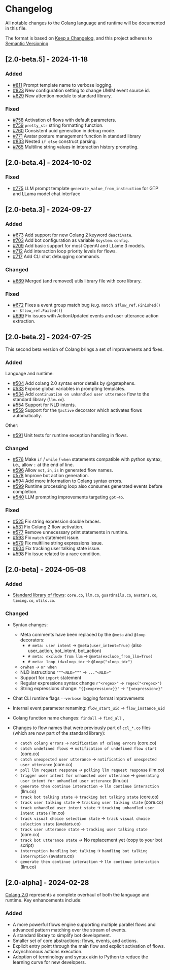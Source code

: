 # Changelog

All notable changes to the Colang language and runtime will be documented in this file.

The format is based on [Keep a Changelog](https://keepachangelog.com/en/1.0.0/), and this project adheres to [Semantic Versioning](https://semver.org/spec/v2.0.0.html).

## [2.0-beta.5] - 2024-11-18

### Added

* [#811](https://github.com/NVIDIA/NeMo-Guardrails/pull/811) Prompt template name to verbose logging.
* [#823](https://github.com/NVIDIA/NeMo-Guardrails/pull/823) New configuration setting to change UMIM event source id.
* [#829](https://github.com/NVIDIA/NeMo-Guardrails/pull/829) New attention module to standard library.

### Fixed

* [#758](https://github.com/NVIDIA/NeMo-Guardrails/pull/758) Activation of flows with default parameters.
* [#759](https://github.com/NVIDIA/NeMo-Guardrails/pull/759) ``pretty_str`` string formatting function.
* [#760](https://github.com/NVIDIA/NeMo-Guardrails/pull/760) Consistent uuid generation in debug mode.
* [#771](https://github.com/NVIDIA/NeMo-Guardrails/pull/771) Avatar posture management function in standard library
* [#833](https://github.com/NVIDIA/NeMo-Guardrails/pull/833) Nested ``if else`` construct parsing.
* [#765](https://github.com/NVIDIA/NeMo-Guardrails/pull/765) Multiline string values in interaction history prompting.

## [2.0-beta.4] - 2024-10-02

### Fixed

* [#775](https://github.com/NVIDIA/NeMo-Guardrails/pull/775) LLM prompt template ``generate_value_from_instruction`` for GTP and LLama model chat interface

## [2.0-beta.3] - 2024-09-27

### Added

* [#673](https://github.com/NVIDIA/NeMo-Guardrails/pull/673) Add support for new Colang 2 keyword `deactivate`.
* [#703](https://github.com/NVIDIA/NeMo-Guardrails/pull/703) Add bot configuration as variable `$system.config`.
* [#709](https://github.com/NVIDIA/NeMo-Guardrails/pull/709) Add basic support for most OpenAI and LLame 3 models.
* [#712](https://github.com/NVIDIA/NeMo-Guardrails/pull/712) Add interaction loop priority levels for flows.
* [#717](https://github.com/NVIDIA/NeMo-Guardrails/pull/717) Add CLI chat debugging commands.

### Changed

* [#669](https://github.com/NVIDIA/NeMo-Guardrails/pull/669) Merged (and removed) utils library file with core library.

### Fixed

* [#672](https://github.com/NVIDIA/NeMo-Guardrails/pull/672) Fixes a event group match bug (e.g. `match $flow_ref.Finished() or $flow_ref.Failed()`)
* [#699](https://github.com/NVIDIA/NeMo-Guardrails/pull/699) Fix issues with ActionUpdated events and user utterance action extraction.

## [2.0-beta.2] - 2024-07-25

This second beta version of Colang brings a set of improvements and fixes.

### Added

Language and runtime:

* [#504](https://github.com/NVIDIA/NeMo-Guardrails/pull/504) Add colang 2.0 syntax error details by @rgstephens.
* [#533](https://github.com/NVIDIA/NeMo-Guardrails/pull/533) Expose global variables in prompting templates.
* [#534](https://github.com/NVIDIA/NeMo-Guardrails/pull/534) Add `continuation on unhandled user utterance` flow to the standard library (`llm.co`).
* [#554](https://github.com/NVIDIA/NeMo-Guardrails/pull/554) Support for NLD intents.
* [#559](https://github.com/NVIDIA/NeMo-Guardrails/pull/559) Support for the `@active` decorator which activates flows automatically.

Other:

* [#591](https://github.com/NVIDIA/NeMo-Guardrails/pull/591) Unit tests for runtime exception handling in flows.

### Changed

* [#576](https://github.com/NVIDIA/NeMo-Guardrails/pull/576) Make `if` / `while` / `when` statements compatible with python syntax, i.e., allow `:` at the end of line.
* [#596](https://github.com/NVIDIA/NeMo-Guardrails/pull/596) Allow `not`, `in`, `is` in generated flow names.
* [#578](https://github.com/NVIDIA/NeMo-Guardrails/pull/578) Improve bot action generation.
* [#594](https://github.com/NVIDIA/NeMo-Guardrails/pull/594) Add more information to Colang syntax errors.
* [#599](https://github.com/NVIDIA/NeMo-Guardrails/pull/599) Runtime processing loop also consumes generated events before completion.
* [#540](https://github.com/NVIDIA/NeMo-Guardrails/pull/540) LLM prompting improvements targeting `gpt-4o`.

### Fixed

* [#525](https://github.com/NVIDIA/NeMo-Guardrails/pull/525) Fix string expression double braces.
* [#531](https://github.com/NVIDIA/NeMo-Guardrails/pull/531) Fix Colang 2 flow activation.
* [#577](https://github.com/NVIDIA/NeMo-Guardrails/pull/577) Remove unnecessary print statements in runtime.
* [#593](https://github.com/NVIDIA/NeMo-Guardrails/pull/593) Fix `match` statement issue.
* [#579](https://github.com/NVIDIA/NeMo-Guardrails/pull/579) Fix multiline string expressions issue.
* [#604](https://github.com/NVIDIA/NeMo-Guardrails/pull/604) Fix tracking user talking state issue.
* [#598](https://github.com/NVIDIA/NeMo-Guardrails/pull/598) Fix issue related to a race condition.

## [2.0-beta] - 2024-05-08

### Added

* [Standard library of flows](https://docs.nvidia.com/nemo/guardrails/colang_2/language_reference/the-standard-library.html): `core.co`, `llm.co`, `guardrails.co`, `avatars.co`, `timing.co`, `utils.co`.

### Changed

* Syntax changes:
  * Meta comments have been replaced by the `@meta` and `@loop` decorators:
    * `# meta: user intent` -> `@meta(user_intent=True)` (also user_action, bot_intent, bot_action)
    * `# meta: exclude from llm` -> `@meta(exclude_from_llm=True)`
    * `# meta: loop_id=<loop_id>`  -> `@loop("<loop_id>")`
  * `orwhen` -> `or when`
  * NLD instructions `"""<NLD>"""` -> `..."<NLD>"`
  * Support for `import` statement
  * Regular expressions syntax change `r"<regex>"` -> `regex("<regex>")`
  * String expressions change: `"{{<expression>}}"` -> `"{<expression>}"`

* Chat CLI runtime flags `--verbose` logging format improvements
* Internal event parameter renaming: `flow_start_uid` -> `flow_instance_uid`
* Colang function name changes: `findall` -> `find_all` ,

* Changes to flow names that were previously part of `ccl_*.co` files (which are now part of the standard library):
  * `catch colang errors` -> `notification of colang errors` (core.co)
  * `catch undefined flows` -> `notification of undefined flow start` (core.co)
  * `catch unexpected user utterance` -> `notification of unexpected user utterance` (core.co)
  * `poll llm request response` -> `polling llm request response` (llm.co)
  * `trigger user intent for unhandled user utterance` -> `generating user intent for unhandled user utterance` (llm.co)
  * `generate then continue interaction` -> `llm continue interaction` (llm.co)
  * `track bot talking state` -> `tracking bot talking state` (core.co)
  * `track user talking state` -> `tracking user talking state` (core.co)
  * `track unhandled user intent state` -> `tracking unhandled user intent state` (llm.co)
  * `track visual choice selection state` -> `track visual choice selection state` (avatars.co)
  * `track user utterance state` -> `tracking user talking state` (core.co)
  * `track bot utterance state` -> No replacement yet (copy to your bot script)
  * `interruption handling bot talking` -> `handling bot talking interruption` (avatars.co)
  * `generate then continue interaction` -> `llm continue interaction` (llm.co)

## [2.0-alpha] - 2024-02-28

[Colang 2.0](https://docs.nvidia.com/nemo/guardrails/colang_2/overview.html) represents a complete overhaul of both the language and runtime. Key enhancements include:

### Added

* A more powerful flows engine supporting multiple parallel flows and advanced pattern matching over the stream of events.
* A standard library to simplify bot development.
* Smaller set of core abstractions: flows, events, and actions.
* Explicit entry point through the main flow and explicit activation of flows.
* Asynchronous actions execution.
* Adoption of terminology and syntax akin to Python to reduce the learning curve for new developers.

